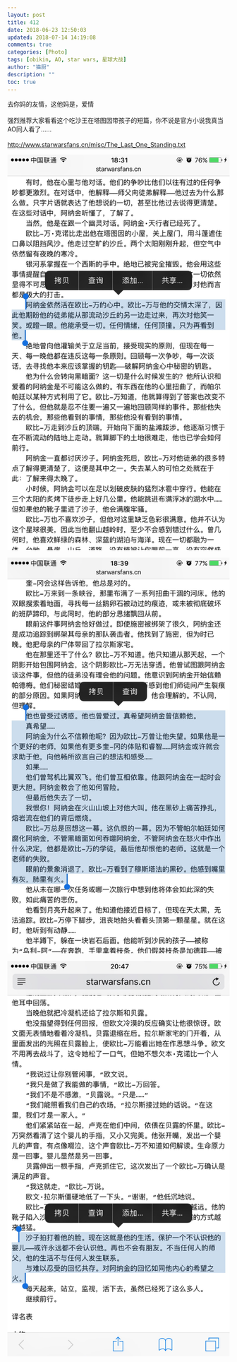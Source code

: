 ```yaml
---
layout: post
title: 412
date: 2018-06-23 12:50:03
updated: 2018-07-14 14:19:08
comments: true
categories: [Photo]
tags: [obikin, AO, star wars, 星球大战]
author: "猫厨"
description: ""
toc: true
---
```


<p>去你妈的友情，这他妈是，爱情<br /><br />强烈推荐大家看看这个吃沙王在塔图因带孩子的短篇，你不说是官方小说我真当AO同人看了……<br /><br /><a x-apple-data-detectors-result="0" dir="ltr" x-apple-data-detectors-type="link" target="_blank" rel="nofollow" href="http://www.starwarsfans.cn/misc/The_Last_One_Standing.txt" x-apple-data-detectors="true"  >http://www.starwarsfans.cn/misc/The_Last_One_Standing.txt</a>&nbsp;</p>

![](https://raw.githubusercontent.com/alicewish/meowchain247/master/img_cVZNdzJtQk9JV2YxTDRFQ01kMXJySjNVT2F3eFRUSkhJN3JhTDVIN2hQNVUrZVlxUXRSMTJBPT0.jpg)

![](https://raw.githubusercontent.com/alicewish/meowchain247/master/img_cVZNdzJtQk9JV2YxTDRFQ01kMXJyRFo1SC9CVzROTmxYOHc1YkhjQlZBYXdZRHppUWo2a2hBPT0.jpg)

![](https://raw.githubusercontent.com/alicewish/meowchain247/master/img_cVZNdzJtQk9JV2YxTDRFQ01kMXJyQkVhUlk2cVVxYUtSOVF0MWJIN1JPa3NlMkl3SWpSOVlRPT0.jpg)